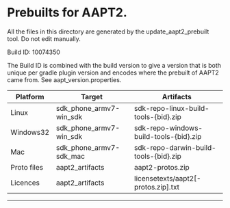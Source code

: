 # Prebuilts for AAPT2.

All the files in this directory are generated by the update_aapt2_prebuilt tool.
Do not edit manually.

Build ID: 10074350

The Build ID is combined with the build version to give a version that is both
unique per gradle plugin version and encodes where the prebuilt of AAPT2 came
from. See aapt_version.properties.

 |  Platform   |          Target          |                Artifacts
 | ----------  | ------------------------ | --------------------------------------- |
 | Linux       | sdk_phone_armv7-win_sdk  | sdk-repo-linux-build-tools-{bid}.zip    |
 | Windows32   | sdk_phone_armv7-win_sdk  | sdk-repo-windows-build-tools-{bid}.zip  |
 | Mac         | sdk_phone_armv7-sdk_mac  | sdk-repo-darwin-build-tools-{bid}.zip   |
 | Proto files | aapt2_artifacts          | aapt2-protos.zip                        |
 | Licences    | aapt2_artifacts          | licensetexts/aapt2[-protos.zip].txt     |
 -----------------------------------------------------------------------------------


